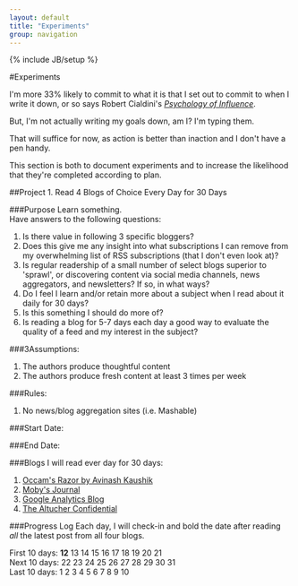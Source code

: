 ```yaml
---
layout: default
title: "Experiments"
group: navigation
---
```

{% include JB/setup %}

#Experiments

I'm more 33% likely to commit to what it is that I set out to commit to when I write it down, or so says Robert Cialdini's [_Psychology of Influence_](http://www.amazon.com/Influence-Psychology-Persuasion-Business-Essentials/dp/006124189X). 

But, I'm not actually writing my goals down, am I? I'm typing them.  

That will suffice for now, as action is better than inaction and I don't have a pen handy.  

This section is both to document experiments and to increase the likelihood that they're completed according to plan.  

##Project 1. Read 4 Blogs of Choice Every Day for 30 Days  

###Purpose
Learn something.  
Have answers to the following questions:  
1. Is there value in following 3 specific bloggers?  
2. Does this give me any insight into what subscriptions I can remove from my overwhelming list of RSS subscriptions (that I don't even look at)?  
3. Is regular readership of a small number of select blogs superior to 'sprawl', or discovering content via social media channels, news aggregators, and newsletters? If so, in what ways?  
4. Do I feel I learn and/or retain more about a subject when I read about it daily for 30 days?  
5. Is this something I should do more of?  
6. Is reading a blog for 5-7 days each day a good way to evaluate the quality of a feed and my interest in the subject?  

###3Assumptions:
1. The authors produce thoughtful content  
2. The authors produce fresh content at least 3 times per week  

###Rules:
1. No news/blog aggregation sites  (i.e. Mashable)  

###Start Date:  

###End Date:  

###Blogs I will read ever day for 30 days:  
1. [Occam's Razor by Avinash Kaushik](http://www.kaushik.net/avinash/)
2. [Moby's Journal](http://www.moby.com/journal)
3. [Google Analytics Blog](http://analytics.blogspot.com/)
4. [The Altucher Confidential](http://www.jamesaltucher.com/)

###Progress Log
Each day, I will check-in and bold the date after reading _all_ the latest post from all four blogs. 

First 10 days: **12** 13 14 15 16 17 18 19 20 21  
Next 10 days: 22 23 24 25 26 27 28 29 30 31  
Last 10 days: 1 2 3 4 5 6 7 8 9 10  
